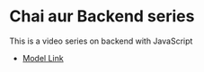 # Chai aur Backend series

This is a video series on backend with JavaScript

- [Model Link](https://app.eraser.io/workspace/YtPqZ1VogxGy1jzIDkzj?origin=share)